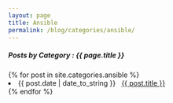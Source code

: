 ```yaml
---
layout: page
title: Ansible
permalink: /blog/categories/ansible/
---
```


<h5> Posts by Category : {{ page.title }} </h5>

<div class="card">
{% for post in site.categories.ansible %}
 <li class="category-posts"><span>{{ post.date | date_to_string }}</span> &nbsp; <a href="{{ post.url }}">{{ post.title }}</a></li>
{% endfor %}
</div>